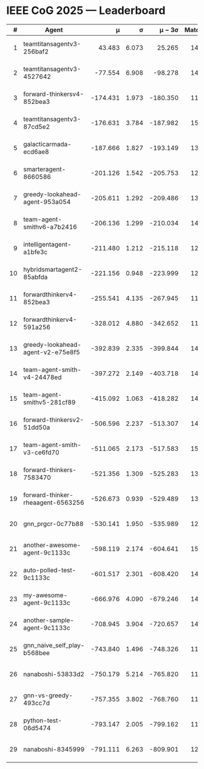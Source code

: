 # IEEE CoG 2025 — Leaderboard

| # | Agent | μ | σ | μ − 3σ | Matches | Updated |
|---:|---|---:|---:|---:|---:|---|
| 1 | teamtitansagentv3-256baf2 | 43.483 | 6.073 | 25.265 | 14578 | 2025-08-22 07:37 |
| 2 | teamtitansagentv3-4527642 | -77.554 | 6.908 | -98.278 | 14012 | 2025-08-22 07:37 |
| 3 | forward-thinkersv4-852bea3 | -174.431 | 1.973 | -180.350 | 11398 | 2025-08-22 07:37 |
| 4 | teamtitansagentv3-87cd5e2 | -176.631 | 3.784 | -187.982 | 15046 | 2025-08-22 07:37 |
| 5 | galacticarmada-ecd6ae8 | -187.666 | 1.827 | -193.149 | 13540 | 2025-08-22 07:37 |
| 6 | smarteragent-8660586 | -201.126 | 1.542 | -205.753 | 12111 | 2025-08-22 07:37 |
| 7 | greedy-lookahead-agent-953a054 | -205.611 | 1.292 | -209.486 | 13772 | 2025-08-22 07:37 |
| 8 | team-agent-smithv6-a7b2416 | -206.136 | 1.299 | -210.034 | 14020 | 2025-08-22 07:37 |
| 9 | intelligentagent-a1bfe3c | -211.480 | 1.212 | -215.118 | 12193 | 2025-08-22 07:37 |
| 10 | hybridsmartagent2-85abfda | -221.156 | 0.948 | -223.999 | 12657 | 2025-08-22 07:37 |
| 11 | forwardthinkerv4-852bea3 | -255.541 | 4.135 | -267.945 | 11661 | 2025-08-22 07:37 |
| 12 | forwardthinkerv4-591a256 | -328.012 | 4.880 | -342.652 | 11798 | 2025-08-22 07:37 |
| 13 | greedy-lookahead-agent-v2-e75e8f5 | -392.839 | 2.335 | -399.844 | 14112 | 2025-08-22 07:37 |
| 14 | team-agent-smith-v4-24478ed | -397.272 | 2.149 | -403.718 | 14842 | 2025-08-22 07:37 |
| 15 | team-agent-smithv5-281cf89 | -415.092 | 1.063 | -418.282 | 14260 | 2025-08-22 07:37 |
| 16 | forward-thinkersv2-51dd50a | -506.596 | 2.237 | -513.307 | 14048 | 2025-08-22 07:37 |
| 17 | team-agent-smith-v3-ce6fd70 | -511.065 | 2.173 | -517.583 | 15442 | 2025-08-22 07:37 |
| 18 | forward-thinkers-7583470 | -521.356 | 1.309 | -525.283 | 13360 | 2025-08-22 07:37 |
| 19 | forward-thinker-rheaagent-6563256 | -526.673 | 0.939 | -529.489 | 13848 | 2025-08-22 07:37 |
| 20 | gnn_prgcr-0c77b88 | -530.141 | 1.950 | -535.989 | 12810 | 2025-08-22 07:37 |
| 21 | another-awesome-agent-9c1133c | -598.119 | 2.174 | -604.641 | 15060 | 2025-08-22 07:37 |
| 22 | auto-polled-test-9c1133c | -601.517 | 2.301 | -608.420 | 14220 | 2025-08-22 07:37 |
| 23 | my-awesome-agent-9c1133c | -666.976 | 4.090 | -679.246 | 14380 | 2025-08-22 07:37 |
| 24 | another-sample-agent-9c1133c | -708.945 | 3.904 | -720.657 | 14280 | 2025-08-22 07:37 |
| 25 | gnn_naive_self_play-b568bee | -743.840 | 1.496 | -748.326 | 11320 | 2025-08-22 07:37 |
| 26 | nanaboshi-53833d2 | -750.179 | 5.214 | -765.820 | 11000 | 2025-08-22 07:37 |
| 27 | gnn-vs-greedy-493cc7d | -757.355 | 3.802 | -768.760 | 11680 | 2025-08-22 07:37 |
| 28 | python-test-06d5474 | -793.147 | 2.005 | -799.162 | 11760 | 2025-08-22 07:37 |
| 29 | nanaboshi-8345999 | -791.111 | 6.263 | -809.901 | 12050 | 2025-08-22 07:37 |
